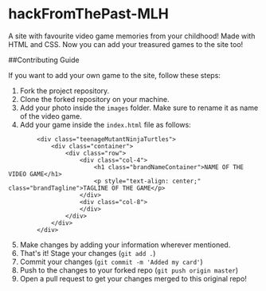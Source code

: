 # hackFromThePast-MLH
A site with favourite video game memories from your childhood! Made with HTML and CSS.
Now you can add your treasured games to the site too!

##Contributing Guide
 
If you want to add your own game to the site, follow these steps:

1. Fork the project repository.
2. Clone the forked repository on your machine.
3. Add your photo inside the `images` folder. Make sure to rename it as name of the video game.
4. Add your game inside the `index.html` file as follows:
```
        <div class="teenageMutantNinjaTurtles">
            <div class="container">
                <div class="row">
                    <div class="col-4">
                        <h1 class="brandNameContainer">NAME OF THE VIDEO GAME</h1>
                        <p style="text-align: center;" class="brandTagline">TAGLINE OF THE GAME</p>
                    </div>
                    <div class="col-8">
                    </div>
                </div>
            </div>
        </div>
```
5. Make changes by adding your information wherever mentioned.
6. That's it! Stage your changes (`git add .`)
7. Commit your changes (`git commit -m 'Added my card'`)
8. Push to the changes to your forked repo (`git push origin master`)
9. Open a pull request to get your changes merged to this original repo!

